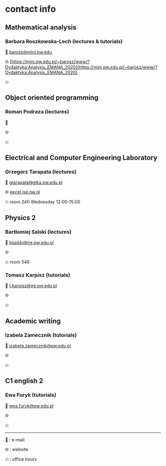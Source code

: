 # contact info

## Mathematical analysis

### Barbara Roszkowska-Lech (lectures & tutorials)

📧 barosz@mini.pw.edu

🌐 [https://mini.pw.edu.pl/~barosz/www/?Dydaktyka:Analysis_EMANA_2020](https://mini.pw.edu.pl/~barosz/www/?Dydaktyka:Analysis_EMANA_2020)

⏲

## Object oriented programming

### Roman Podraza (lectures)

📧

🌐

⏲

## Electrical and Computer Engineering Laboratory

### Grzegorz Tarapata (lectures)

📧 gtarapata@elka.pw.edu.pl

🌐 [eecel.ise.pw.pl](eecel.ise.pw.pl)

⏲ room 240 Wednesday 12:00-15:00

## Physics 2

### Bartłomiej Salski (lectures)

📧 bsalski@ire.pw.edu.pl

🌐 []()

⏲ room 546

### Tomasz Karpisz (tutorials)

📧 t.karpisz@ire.pw.edu.pl

🌐 []()

⏲

## Academic writing

### Izabela Zamecznik (tutorials)

📧 izabela.zamecznik@pw.edu.pl

🌐 []()

⏲

## C1 english 2

### Ewa Furyk (tutorials)

📧 ewa.furyk@pw.edu.pl

🌐 []()

⏲

---

📧 : e-mail

🌐 : website

⏲ : office hours
